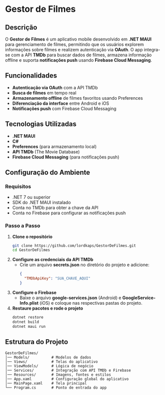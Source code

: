 # Gestor de Filmes

## Descrição
O **Gestor de Filmes** é um aplicativo mobile desenvolvido em **.NET MAUI** para gerenciamento de filmes, permitindo que os usuários explorem informações sobre filmes e realizem autenticação via **OAuth**. O app integra-se com a API **TMDb** para buscar dados de filmes, armazena informação offline e suporta **notificações push** usando **Firebase Cloud Messaging**.

## Funcionalidades
- **Autenticação via OAuth** com a API TMDb
- **Busca de filmes** em tempo real
- **Armazenamento offline** de filmes favoritos usando Preferences
- **Diferenciação da interface** entre Android e iOS
- **Notificações push** com Firebase Cloud Messaging

## Tecnologias Utilizadas
- **.NET MAUI**
- **C#**
- **Preferences** (para armazenamento local)
- **API TMDb** (The Movie Database)
- **Firebase Cloud Messaging** (para notificações push)

## Configuração do Ambiente
### Requisitos
- .NET 7 ou superior
- SDK do .NET MAUI instalado
- Conta no TMDb para obter a chave da API
- Conta no Firebase para configurar as notificações push

### Passo a Passo
1. **Clone o repositório**
   ```bash
   git clone https://github.com/lordkaps/GestorDeFilmes.git
   cd GestorDeFilmes
   ```
2. **Configure as credenciais da API TMDb**
   - Crie um arquivo **secrets.json** no diretório do projeto e adicione:
     ```json
     {
       "TMDbApiKey": "SUA_CHAVE_AQUI"
     }
     ```
3. **Configure o Firebase**
   - Baixe o arquivo **google-services.json** (Android) e **GoogleService-Info.plist** (iOS) e coloque nas respectivas pastas do projeto.
4. **Restaure pacotes e rode o projeto**
   ```bash
   dotnet restore
   dotnet build
   dotnet maui run
   ```

## Estrutura do Projeto
```
GestorDeFilmes/
│── Models/          # Modelos de dados
│── Views/           # Telas do aplicativo
│── ViewModels/      # Lógica de negócio
│── Services/        # Integração com API TMDb e Firebase
│── Resources/       # Imagens, fontes e estilos
│── App.xaml         # Configuração global do aplicativo
│── MainPage.xaml    # Tela principal
└── Program.cs       # Ponto de entrada do app
```

